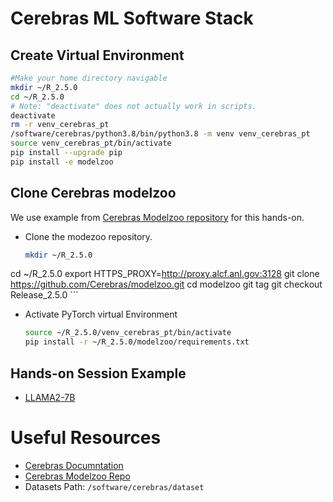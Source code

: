 # Cerebras ML Software Stack



## Create Virtual Environment 


```bash
#Make your home directory navigable
mkdir ~/R_2.5.0
cd ~/R_2.5.0
# Note: "deactivate" does not actually work in scripts.
deactivate
rm -r venv_cerebras_pt
/software/cerebras/python3.8/bin/python3.8 -m venv venv_cerebras_pt
source venv_cerebras_pt/bin/activate
pip install --upgrade pip
pip install -e modelzoo
```

## Clone Cerebras modelzoo

We use example from [Cerebras Modelzoo repository](https://github.com/Cerebras/modelzoo) for this hands-on. 

* Clone the modezoo repository.

    ```bash
    mkdir ~/R_2.5.0
cd ~/R_2.5.0
export HTTPS_PROXY=http://proxy.alcf.anl.gov:3128
git clone https://github.com/Cerebras/modelzoo.git
cd modelzoo
git tag
git checkout Release_2.5.0
    ```

* Activate PyTorch virtual Environment 
    ```bash
    source ~/R_2.5.0/venv_cerebras_pt/bin/activate
    pip install -r ~/R_2.5.0/modelzoo/requirements.txt
    ```

## Hands-on Session Example

* [LLAMA2-7B](./llama2-7b.md)
  

# Useful Resources 

* [Cerebras Documntation](https://docs.cerebras.net/en/latest/wsc/index.html)
* [Cerebras Modelzoo Repo](https://github.com/Cerebras/modelzoo/tree/main/modelzoo)
* Datasets Path: `/software/cerebras/dataset`
